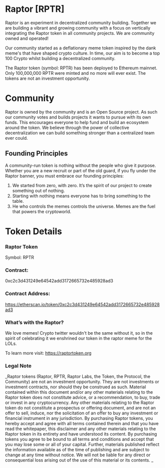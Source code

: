 # Raptor [RPTR]
Raptor is an experiment in decentralized community building. Together we are building a vibrant and growing community with a focus on vertically integrating the Raptor token in all community projects. We are community owned and operated!

Our community started as a deflationary meme token inspired by the dank meme's that have shaped crypto culture. In time, our aim is to become a top 100 Crypto whilst building a decentralized community.

The Raptor token (symbol: RPTR) has been deployed to Ethereum mainnet. Only 100,000,000 RPTR were minted and no more will ever exist. The tokens are not an investment opportunity.


# Community
Raptor is owned by the community and is an Open Source project. As such our community votes and builds projects it wants to pursue with its own funds. This encourages everyone to help fund and build an ecosystem around the token. We believe through the power of collective decentralization we can build something stronger than a centralized team ever could.


## Founding Principles
A community-run token is nothing without the people who give it purpose. Whether you are a new recruit or part of the old guard, if you fly under the Raptor banner, you must embrace our founding principles:
1.	We started from zero, with zero. It’s the spirit of our project to create something out of nothing.
2.	Starting with nothing means everyone has to bring something to the table.
3.	He who controls the memes controls the universe. Memes are the fuel that powers the cryptoworld.

# Token Details

### Raptor Token
Symbol: RPTR

### Contract: 
0xc2c3d431249e64542add3172665732e485928ad3

### Contract Address: 
https://etherscan.io/token/0xc2c3d431249e64542add3172665732e485928ad3

### What’s with the Raptor?
We love memes! Crypto twitter wouldn't be the same without it, so in the spirit of celebrating it we enshrined our token in the raptor meme for the LOLs.

To learn more visit: https://raptortoken.org

### Legal Note
_Raptor tokens (Raptor, RPTR, Raptor Labs, the Token, the Protocol, the Community) are not an investment opportunity. They are not investments or investment contracts, nor should they be construed as such. Material contained within this document and/or any other materials relating to the Raptor token does not constitute advice, or a recommendation, to buy, trade or invest in any cryptocurrency. Any other materials relating to the Raptor token do not constitute a prospectus or offering document, and are not an offer to sell, induce, nor the solicitation of an offer to buy any investment or financial instrument in any jurisdiction. By purchasing Raptor tokens, you hereby accept and agree with all terms contained therein and that you have read the whitepaper, this disclaimer and any other materials relating to the Raptor token in its entirety and have understood its content. By purchasing tokens you agree to be bound to all terms and conditions and accept that you may lose some or all of your capital. Further, materials published reflect the information available as of the time of publishing and are subject to change at any time without notice. We will not be liable for any direct or consequential loss arising out of the use of this material or its contents. _
